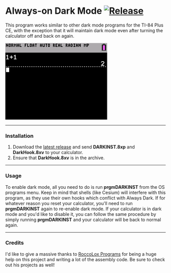 # Always-on Dark Mode [![Release](https://img.shields.io/github/v/release/TIny-Hacker/always-dark?include_prereleases)](https://github.com/TIny-Hacker/always-dark/releases/latest)

This program works similar to other dark mode programs for the TI-84 Plus CE, with the exception that it will maintain dark mode even after turning the calculator off and back on again.

![Screenshot](alwaysdark.gif)

---

### Installation

1. Download the [latest release](https://github.com/TIny-Hacker/Spriter/releases/latest) and send **DARKINST.8xp** and **DarkHook.8xv** to your calculator.
2. Ensure that **DarkHook.8xv** is in the archive.

---

### Usage

To enable dark mode, all you need to do is run **prgmDARKINST** from the OS programs menu. Keep in mind that shells (like Cesium) will interfere with this program, as they use their own hooks which conflict with Always Dark. If for whatever reason you reset your calculator, you'll need to run **prgmDARKINST** again to re-enable dark mode. If your calculator is in dark mode and you'd like to disable it, you can follow the same procedure by simply running **prgmDARKINST** and your calculator will be back to normal again.

---

### Credits

I'd like to give a massive thanks to [RoccoLox Programs](https://github.com/roccoloxprograms/) for being a huge help on this project and writing a lot of the assembly code. Be sure to check out his projects as well!
